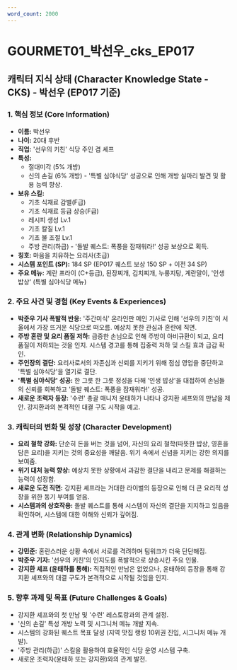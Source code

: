 ```yaml
---
word_count: 2000
---
```


# GOURMET01_박선우_cks_EP017

## 캐릭터 지식 상태 (Character Knowledge State - CKS) - 박선우 (EP017 기준)

### 1. 핵심 정보 (Core Information)

*   **이름:** 박선우
*   **나이:** 20대 후반
*   **직업:** '선우의 키친' 식당 주인 겸 셰프
*   **특성:**
    *   절대미각 (5% 개방)
    *   신의 손길 (6% 개방) - '특별 심야식당' 성공으로 인해 개방 실마리 발견 및 활용 능력 향상.
*   **보유 스킬:**
    *   기초 식재료 감별(F급)
    *   기초 식재료 등급 상승(F급)
    *   레시피 생성 Lv.1
    *   기초 칼질 Lv.1
    *   기초 불 조절 Lv.1
    *   주방 관리(하급) - '돌발 퀘스트: 폭풍을 잠재워라!' 성공 보상으로 획득.
*   **칭호:** 마음을 치유하는 요리사(초급)
*   **시스템 포인트 (SP):** 184 SP (EP017 퀘스트 보상 150 SP + 이전 34 SP)
*   **주요 메뉴:** 계란 프라이 (C+등급), 된장찌개, 김치찌개, 누룽지탕, 계란말이, '인생 밥상' (특별 심야식당 메뉴)

### 2. 주요 사건 및 경험 (Key Events & Experiences)

*   **박준우 기사 폭발적 반응:** '주간미식' 온라인판 메인 기사로 인해 '선우의 키친'이 서울에서 가장 뜨거운 식당으로 떠오름. 예상치 못한 관심과 혼란에 직면.
*   **주방 혼란 및 요리 품질 저하:** 급증한 손님으로 인해 주방이 아비규환이 되고, 요리 품질이 저하되는 것을 인지. 시스템 경고를 통해 집중력 저하 및 스킬 효과 급감 확인.
*   **주인장의 결단:** 요리사로서의 자존심과 신뢰를 지키기 위해 점심 영업을 중단하고 '특별 심야식당'을 열기로 결단.
*   **'특별 심야식당' 성공:** 한 그릇 한 그릇 정성을 다해 '인생 밥상'을 대접하여 손님들의 신뢰를 회복하고 '돌발 퀘스트: 폭풍을 잠재워라!' 성공.
*   **새로운 조력자 등장:** '수련' 총괄 매니저 윤태하가 나타나 강지환 셰프와의 만남을 제안. 강지환과의 본격적인 대결 구도 시작을 예고.

### 3. 캐릭터의 변화 및 성장 (Character Development)

*   **요리 철학 강화:** 단순히 돈을 버는 것을 넘어, 자신의 요리 철학(따뜻한 밥상, 영혼을 담은 요리)을 지키는 것의 중요성을 깨달음. 위기 속에서 신념을 지키는 강한 의지를 보여줌.
*   **위기 대처 능력 향상:** 예상치 못한 상황에서 과감한 결단을 내리고 문제를 해결하는 능력이 성장함.
*   **새로운 도전 직면:** 강지환 셰프라는 거대한 라이벌의 등장으로 인해 더 큰 요리적 성장을 위한 동기 부여를 얻음.
*   **시스템과의 상호작용:** 돌발 퀘스트를 통해 시스템이 자신의 결단을 지지하고 있음을 확인하며, 시스템에 대한 이해와 신뢰가 깊어짐.

### 4. 관계 변화 (Relationship Dynamics)

*   **강민준:** 혼란스러운 상황 속에서 서로를 격려하며 팀워크가 더욱 단단해짐.
*   **박준우 기자:** '선우의 키친'의 인지도를 폭발적으로 상승시킨 주요 인물.
*   **강지환 셰프 (윤태하를 통해):** 직접적인 만남은 없었으나, 윤태하의 등장을 통해 강지환 셰프와의 대결 구도가 본격적으로 시작될 것임을 인지.

### 5. 향후 과제 및 목표 (Future Challenges & Goals)

*   강지환 셰프와의 첫 만남 및 '수련' 레스토랑과의 관계 설정.
*   '신의 손길' 특성 개방 노력 및 시그니처 메뉴 개발 지속.
*   시스템의 강화된 퀘스트 목표 달성 (지역 맛집 랭킹 10위권 진입, 시그니처 메뉴 개발).
*   '주방 관리(하급)' 스킬을 활용하여 효율적인 식당 운영 시스템 구축.
*   새로운 조력자(윤태하 또는 강지환)와의 관계 발전.